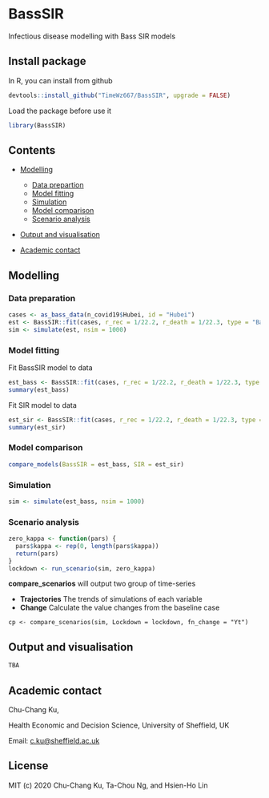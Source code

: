# BassSIR
Infectious disease modelling with Bass SIR models


## Install package
In R, you can install from github
```r
devtools::install_github("TimeWz667/BassSIR", upgrade = FALSE)
```

Load the package before use it
```r
library(BassSIR)
```

## Contents

- [Modelling](#modelling)
  - [Data prepartion](#data-preparation)
  - [Model fitting](#model-fitting)
  - [Simulation](#simulation)
  - [Model comparison](#model-comparison)
  - [Scenario analysis](#scenario-analysis)
  
- [Output and visualisation](#output-and-visualisation)

- [Academic contact](#academic-contact)



## Modelling
### Data preparation
```r
cases <- as_bass_data(n_covid19$Hubei, id = "Hubei")
est <- BassSIR::fit(cases, r_rec = 1/22.2, r_death = 1/22.3, type = "BassSIR")
sim <- simulate(est, nsim = 1000)
```

### Model fitting
Fit BassSIR model to data
```r
est_bass <- BassSIR::fit(cases, r_rec = 1/22.2, r_death = 1/22.3, type = "BassSIR")
summary(est_bass)
```

Fit SIR model to data
```r
est_sir <- BassSIR::fit(cases, r_rec = 1/22.2, r_death = 1/22.3, type = "SIR")
summary(est_sir)
```

### Model comparison
```r
compare_models(BassSIR = est_bass, SIR = est_sir)
```

### Simulation
```r
sim <- simulate(est_bass, nsim = 1000)
```

### Scenario analysis
```r
zero_kappa <- function(pars) {
  pars$kappa <- rep(0, length(pars$kappa))
  return(pars)
}
lockdown <- run_scenario(sim, zero_kappa)
```

**compare_scenarios** will output two group of time-series

- **Trajectories** The trends of simulations of each variable
- **Change** Calculate the value changes from the baseline case 

```{r}
cp <- compare_scenarios(sim, Lockdown = lockdown, fn_change = "Yt")
```

## Output and visualisation
```r
TBA
```


## Academic contact

Chu-Chang Ku,

Health Economic and Decision Science, University of Sheffield, UK

Email: c.ku@sheffield.ac.uk


## License

MIT (c) 2020 Chu-Chang Ku, Ta-Chou Ng, and Hsien-Ho Lin

